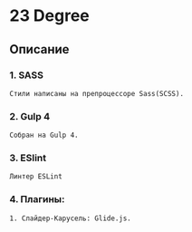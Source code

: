 # 23 Degree
## Описание
### 1. SASS
	Стили написаны на препроцессоре Sass(SCSS).

### 2. Gulp 4
	Собран на Gulp 4.

### 3. ESlint
	Линтер ESLint

### 4. Плагины:
	1. Слайдер-Карусель: Glide.js.

